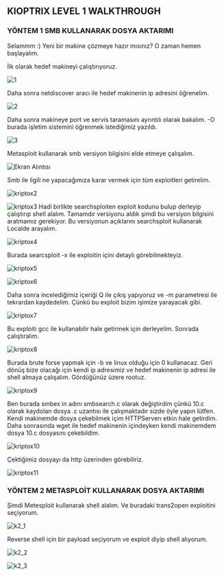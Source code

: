 
## KIOPTRIX LEVEL 1 WALKTHROUGH

### YÖNTEM 1 SMB KULLANARAK DOSYA AKTARIMI 
Selammm :) Yeni bir makine çözmeye hazır mısınız? O zaman hemen başlayalım.

İlk olarak hedef makineyi çalıştırıyoruz.

![1](https://user-images.githubusercontent.com/55113204/124664987-d9884c80-deb4-11eb-804c-b449b10e8bcb.PNG)

Daha sonra netdiscover aracı ile hedef makinenin ip adresini öğrenelim.

![2](https://user-images.githubusercontent.com/55113204/124665114-00468300-deb5-11eb-9cff-5b7f4cb5399e.PNG)

Daha sonra makineye port ve servis taramasını ayrıntılı olarak bakalım. -O burada işletim sistemini öğrenmek istediğimiz yazıldı.

![3](https://user-images.githubusercontent.com/55113204/124666138-4223f900-deb6-11eb-9f20-8d7e31fcc810.PNG)

Metasploit kullanarak smb versiyon bilgisini elde etmeye çalışalım.

![Ekran Alıntısı](https://user-images.githubusercontent.com/55113204/124668876-2d496480-deba-11eb-8638-572a1ccb10c2.PNG)


Smb ile ilgili ne yapacağımıza karar vermek için tüm exploitleri getirelim.

![kriptox2](https://user-images.githubusercontent.com/55113204/124668885-30dceb80-deba-11eb-871b-ac72d30f9b40.PNG)

![kriptox3](https://user-images.githubusercontent.com/55113204/124668900-34707280-deba-11eb-8296-6bded28078ff.PNG)
Hadi birlikte searchsploiten exploit kodunu bulup derleyip çalıştırıp shell alalım.
Tamamdır versiyonu aldık şimdi bu versiyon bilgisini aratmamız gerekiyor. Bu versiyonun açıklarını searchsploit kullanarak Localde arayalım. 

![kriptox4](https://user-images.githubusercontent.com/55113204/124669583-4ef71b80-debb-11eb-94e5-71d1d28e8447.PNG)

Burada searcsploit -x ile exploitin içini detaylı görebilmekteyiz.

![kriptox5](https://user-images.githubusercontent.com/55113204/124670096-27ed1980-debc-11eb-9760-e9d479ffc5ab.PNG)

![kriptox6](https://user-images.githubusercontent.com/55113204/124670204-51a64080-debc-11eb-8e41-4bbfe1f76e18.PNG)

Daha sonra incelediğimiz içeriği Q ile çıkış yapıyoruz ve -m parametresi ile tekrardan kaydedelim. Çünkü bu exploit bizim işimize yarayacak gibi.

![kriptox7](https://user-images.githubusercontent.com/55113204/124670644-f3c62880-debc-11eb-8784-a746dbc32627.PNG)

Bu exploiti gcc ile kullanabilir hale getirmek için derleyelim. Sonrada çalıştıralım.

![kriptox8](https://user-images.githubusercontent.com/55113204/124670711-0fc9ca00-debd-11eb-9c4e-1d6195f34608.PNG)

Burada brute forse yapmak için -b ve linux olduğu için 0 kullanacaz. Geri dönüş bize olacağı için kendi ip adresimiz ve hedef makinenin ip adresi ile shell almaya çalışalım. Gördüğünüz üzere rootuz.

![kriptox9](https://user-images.githubusercontent.com/55113204/124671145-bc0bb080-debd-11eb-8be8-1ee5b7310655.PNG)

Ben burada smbex in adını smbsearch.c olarak değiştirdim çünkü 10.c olarak kaydolan dosya .c uzantısı ile çalışmaktadır sizde öyle yapın lütfen. Kendi makinemde dosya çekebilmek içim HTTPServerı etkin hale getirdim. Daha sonrasında wget ile hedef makinenin içindeyken kendi makinemdem dosya 10.c dosyasını çekebildim.

![kriptox10](https://user-images.githubusercontent.com/55113204/124674820-26bfea80-dec4-11eb-84ab-399da9355b54.PNG)

Çektiğimiz dosyayı da http üzerinden görebiliriz.

![kriptox11](https://user-images.githubusercontent.com/55113204/124675017-81594680-dec4-11eb-927d-e7d40b38c0ef.PNG)

### YÖNTEM 2 METASPLOİT KULLANARAK DOSYA AKTARIMI

Şimdi Metesploit kullanarak shell alalım. Ve buradaki trans2open exploitini seçiyorum.

![k2_1](https://user-images.githubusercontent.com/55113204/124677723-b9af5380-dec9-11eb-8e54-ccb0983b463d.PNG)

Reverse shell için bir payload seçiyorum ve exploit diyip shell alıyorum.

![k2_2](https://user-images.githubusercontent.com/55113204/124678664-aa310a00-decb-11eb-8360-34879892c006.PNG)

![k2_3](https://user-images.githubusercontent.com/55113204/124678745-d9e01200-decb-11eb-9fa5-f59b9daa34d6.PNG)











